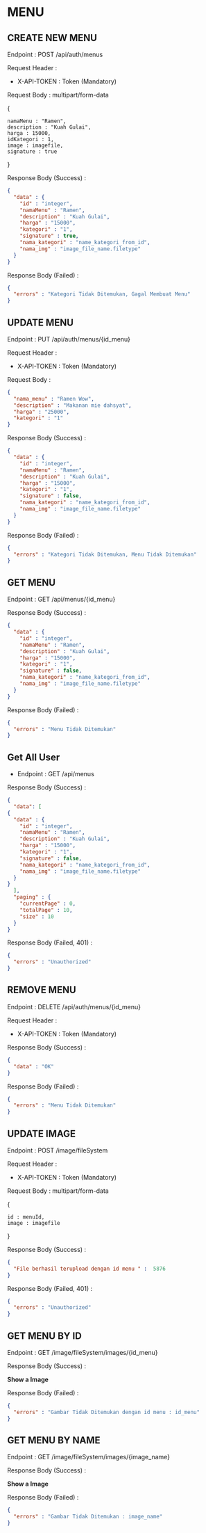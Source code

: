 # MENU

## CREATE NEW MENU

Endpoint : POST /api/auth/menus

Request Header : 
- X-API-TOKEN : Token (Mandatory)

Request Body : 
multipart/form-data


{
    
    namaMenu : "Ramen", 
    description : "Kuah Gulai",
    harga : 15000,
    idKategori : 1,
    image : imagefile,
    signature : true
}

Response Body (Success) : 
```json
{
  "data" : {
    "id" : "integer",
    "namaMenu" : "Ramen",
    "description" : "Kuah Gulai",
    "harga" : "15000",
    "kategori" : "1",
    "signature" : true,
    "nama_kategori" : "name_kategori_from_id",
    "nama_img" : "image_file_name.filetype"
  } 
}
```

Response Body (Failed) :
```json
{
  "errors" : "Kategori Tidak Ditemukan, Gagal Membuat Menu"
}
```

## UPDATE MENU

Endpoint : PUT /api/auth/menus/{id_menu}

Request Header : 
- X-API-TOKEN : Token (Mandatory)

Request Body :
```json
{
  "nama_menu" : "Ramen Wow",
  "description" : "Makanan mie dahsyat",
  "harga" : "25000",
  "kategori" : "1"
}
```

Response Body (Success) : 
```json
{
  "data" : {
    "id" : "integer",
    "namaMenu" : "Ramen",
    "description" : "Kuah Gulai",
    "harga" : "15000",
    "kategori" : "1",
    "signature" : false,
    "nama_kategori" : "name_kategori_from_id",
    "nama_img" : "image_file_name.filetype"
  }
}
```

Response Body (Failed) :
```json
{
  "errors" : "Kategori Tidak Ditemukan, Menu Tidak Ditemukan"
}
```

## GET MENU

Endpoint : GET /api/menus/{id_menu}

Response Body (Success) :
```json
{
  "data" : {
    "id" : "integer",
    "namaMenu" : "Ramen",
    "description" : "Kuah Gulai",
    "harga" : "15000",
    "kategori" : "1",
    "signature" : false,
    "nama_kategori" : "name_kategori_from_id",
    "nama_img" : "image_file_name.filetype"
  }
}
```

Response Body (Failed) :
```json
{
  "errors" : "Menu Tidak Ditemukan"
}
```

## Get All User
- Endpoint : GET /api/menus

Response Body (Success) :

```json
{
  "data": [
{
  "data" : {
    "id" : "integer",
    "namaMenu" : "Ramen",
    "description" : "Kuah Gulai",
    "harga" : "15000",
    "kategori" : "1",
    "signature" : false,
    "nama_kategori" : "name_kategori_from_id",
    "nama_img" : "image_file_name.filetype"
  }
}
  ],
  "paging" : {
    "currentPage" : 0,
    "totalPage" : 10,
    "size" : 10
  }
}
```

Response Body (Failed, 401) :

```json
{
  "errors" : "Unauthorized"
}
```

## REMOVE MENU

Endpoint : DELETE /api/auth/menus/{id_menu}

Request Header :
- X-API-TOKEN : Token (Mandatory)

Response Body (Success) :
```json
{
  "data" : "OK"
}
```

Response Body (Failed) :
```json
{
  "errors" : "Menu Tidak Ditemukan"
}
```

## UPDATE IMAGE

Endpoint : POST /image/fileSystem

Request Header :
- X-API-TOKEN : Token (Mandatory)

Request Body :
multipart/form-data


{

  
    id : menuId,
    image : imagefile

}


Response Body (Success) :

```json
{
  "File berhasil terupload dengan id menu " :  5876
}
```

Response Body (Failed, 401) :

```json
{
  "errors" : "Unauthorized"
}
```

## GET MENU BY ID

Endpoint : GET /image/fileSystem/images/{id_menu}

Response Body (Success) :

**Show a Image**

Response Body (Failed) :
```json
{
  "errors" : "Gambar Tidak Ditemukan dengan id menu : id_menu"
}
```

## GET MENU BY NAME

Endpoint : GET /image/fileSystem/images/{image_name}

Response Body (Success) :

**Show a Image**

Response Body (Failed) :
```json
{
  "errors" : "Gambar Tidak Ditemukan : image_name"
}
```



